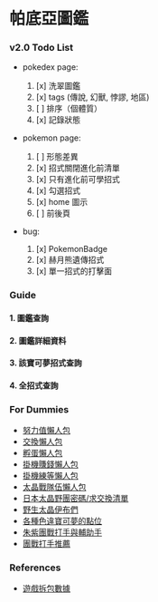 # 帕底亞圖鑑

### v2.0 Todo List

- pokedex page:

  1. [x] 洗翠圖鑑
  2. [x] tags (傳說, 幻獸, 悖謬, 地區)
  3. [ ] 排序（個體質）
  4. [x] 記錄狀態

- pokemon page:

  1. [ ] 形態差異
  2. [x] 招式關閉進化前清單
  3. [x] 只有進化前可學招式
  4. [x] 勾選招式
  5. [x] home 圖示
  6. [ ] 前後頁

- bug:

  1. [x] PokemonBadge
  2. [x] 赫月熊遺傳招式
  3. [x] 單一招式的打擊面

### Guide

#### 1. 圖鑑查詢

#### 2. 圖鑑詳細資料

#### 3. 該寶可夢招式查詢

#### 4. 全招式查詢

### For Dummies

- [努力值懶人包](https://forum.gamer.com.tw/C.php?bsn=1647&snA=119065)
- [交換懶人包](https://forum.gamer.com.tw/C.php?bsn=1647&snA=119388)
- [孵蛋懶人包](https://forum.gamer.com.tw/C.php?bsn=1647&snA=120138)
- [掛機賺錢懶人包](https://youtu.be/p1rneSpX98g)
- [掛機練等懶人包](https://youtu.be/sp9LKOJuK58)
- [太晶戰隊伍懶人包](https://forum.gamer.com.tw/C.php?bsn=1647&snA=120345)
- [日本太晶野團密碼/求交換清單](https://gamewith.jp/pokemon-sv/article/show/375234)
- [野生太晶伊布們](https://youtu.be/fX0uqTbQVxw)
- [各種色違寶可夢的點位](https://forum.gamer.com.tw/C.php?bsn=1647&snA=121134)
- [朱紫團戰打手與輔助手](http://www.ptt.cc/bbs/PokeMon/M.1672875869.A.EA9.html)
- [團戰打手推薦](https://forum.gamer.com.tw/C.php?bsn=1647&snA=122237&tnum=6)

### References

- [遊戲拆包數據](https://twitter.com/Kaphotics/status/1701848058382979285)
